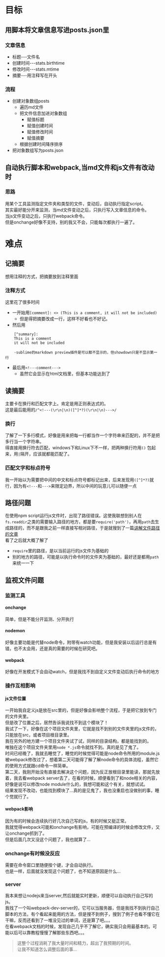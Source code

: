<!---
终于，我们要开始脱离全手动添加文章信息，进入几乎就要全自动的时代了。
--->
# 目标
## 用脚本将文章信息写进posts.json里
### 文章信息

* 标题---文件名
* 创建时间---stats.birthtime
* 修改时间---stats.mtime
* 摘要---用注释写在开头

### 流程

* 创建对象数组posts
	* 遍历md文件
	* 把文件信息加进对象数组
		* 赋值标题
		* 赋值创建时间
		* 赋值修改时间
		* 赋值摘要
	* 根据创建时间降序排序
* 把对象数组写为posts.json

## 自动执行脚本和webpack,当md文件和js文件有改动时 

### 思路
用某个工具监测指定文件夹和类型的文件，变动后，自动执行指定script。  
其实最好能分开来监测，当md文件变动之后，只执行写入文章信息的命令。  
当js文件变动之后，只执行webpack命令。  
但是onchange好像不支持，别的我又不会，只能每次都执行一遍了。


# 难点  

## 记摘要
想用注释的方式，把摘要放到注释里面
### 注释方式
这里花了很多时间

* 一开始用`[comment]: <> (This is a comment, it will not be included)`
	* 但是得把摘要改成一行，这样不好看也不好记。  
* 然后用
```
	[^summary]:
	This is a comment
	it will not be included

	·sublime的markdown preview插件是可以都不显示的，但showdown只是不显示第一行
```
* 最后用`<!---comment--->`
	* 虽然它会显示在html文档里，但基本功能达到了

## 读摘要
主要卡在换行和匹配文字上。肯定是用正则表达式的。  
这是最后能用的`/^<!---(\r\n|\n)([^]*?)(\r\n|\n)--->/`
### 换行
了解了一下多行模式，好像是用来把每一行都当作一个字符串来匹配的，并不是把多行当一个字符串。  
得直接用换行符去匹配，windows下和Linux下不一样，把两种换行符用`()` 包起来，用`|`隔开，应该就都能匹配了。  
### 匹配文字和标点符号
我一开始以为需要把中间的中文和标点符号都标记出来，后来发现用`([^]*?)`就行，因为有`<!---`和`--->`来限定边界，所以中间的玩意儿可以随便一点
## 路径问题
在使用npm script运行js文件时，出现了路径错误。这使我联想到别人在`fs.readdir`之类的需要输入路径的地方，都是要`require('path')`，再用`path`去生成路径的，而不是跟我之前一样直接写相对路径，于是就搜到了一篇[讲解文件路径的文章](https://github.com/imsobear/blog/issues/48)  
看了之后就大概了解了

* `require`里的路径，是以当前运行的js文件为基础的
* 别的地方的路径，可能是以执行命令时的文件夹为基础的，最好还是都用`path`来统一一下

## 监视文件问题
### 监测工具
#### onchange
简单，但是不能分开监测、分开执行
#### nodemon
好像主要功能是代替node命令，附带有watch功能，但是我安装以后运行总是有错，也不太会用，还是真的需要的时候在研究吧。
#### webpack
好像在开发模式下会自动watch，但是我找不到自定义文件变动后执行命令的地方
### 操作互相影响
#### js文件位置
一开始我自定义js是放在src里的，但是好像会影响整个流程，于是把它放到专门的文件夹里。  
但是改了位置之后，居然告诉我说找不到这个模块了！  
我试了一下，好像在这个项目文件夹里，它就是找不到别的文件夹里的js文件的，只能放在src，或者项目根目录里。  
我在另外的地方建一个项目文件夹试了试，同样的目录结构，都是能找到的。  
唯独在这个项目文件夹里用`node *.js`命令就找不到。真的是见了鬼了。  
时间已经晚了，我就去睡觉了，睡觉的时候觉得可能是node命令所用的module.js被webpack修改过了，想着第二天可能得了解了解node命令的具体流程，虽然它的使用方式就跟cd命令一样简单。  
第二天，我刚开始没有直接去解决这个问题，因为反正放根目录里能读，那就先放着，我去看webpack server去了，在看的时候，顺便看到了和node相关的内容，好像是说可以修改node module什么的，我想可能和这个有关，就想试试。  
结果发现不改动，也能找到模块了...真的是见鬼了，我也没重启也没做别的事，睡个觉就行了。
#### webpack影响
因为有的时候会连续执行好几次自己写的js，有的时候又挺正常。  
我就觉得webpack可能和onchange有影响，可能在预编译的时候会修改文件，又让onchange抓到了。  
但是后面几次又没这个问题了，我也就算了...
### onchange有时候没反应
需要在命令窗口里随便按个键，才会自动执行。  
也是一样，后面就没发现这个问题了，也不知道原因是什么...
### server
我本来想让nodejs来当server,然后就能实时更新，顺便可以自动执行自己写的js。  
我找了一个叫webpack-dev-server的，它可以当服务器，但是我找不到执行自己脚本的方法，有个看起来能用的方法，但是搜不到例子，搜到了例子也看不懂它在干嘛，反而还看到了一堆没见过的单词，还是算了吧。。。  
在看webpack文档的时候，发现自己几乎不了解它，确实我只会用最基本的。可能以后可以靠教程慢慢了解那些东西吧。。。

> 这整个过程消耗了我大量时间和精力，超出了我预期的时间。  
让我不知道怎么调整后面的事...

